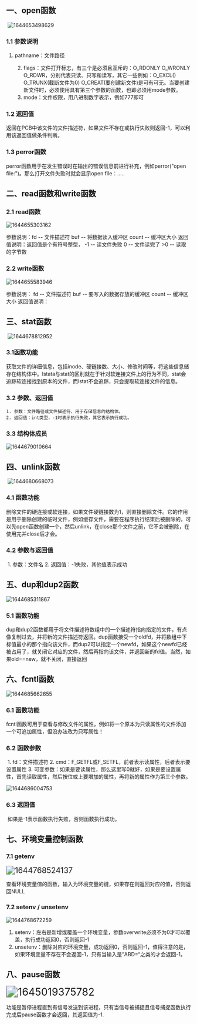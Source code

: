 ## 一、open函数

​	![1644653498629](D:\DaSan\note\noteImage\1644653498629.png)

 ### 1.1 参数说明

1.  pathname：文件路径

 	2. flags：文件打开标志，有三个是必须且互斥的：O_RDONLY   O_WRONLY   O_RDWR，分别代表只读、只写和读写，其它一些例如：O_EXCL()   O_TRUNX(截断文件为0)   O_CREAT(要创建新文件)是可有可无。当要创建新文件时，必须使用具有第三个参数的函数，也即必须用mode参数。
 	3. mode：文件权限，用八进制数字表示，例如777即可

### 1.2 返回值

​	返回在PCB中该文件的文件描述符，如果文件不存在或执行失败则返回-1，可以利用该返回值做条件判断。

### 1.3 perror函数

​	perror函数用于在发生错误时在输出的错误信息前进行补充，例如perror("open file:")。那么打开文件失败时就会显示open file：.....

## 二、read函数和write函数

### 2.1 read函数

![1644655303162](D:\DaSan\note\noteImage/1644655303162.png?lastModify=1644678609)

参数说明：fd -- 文件描述符     buf -- 将数据读入缓冲区    count --  缓冲区大小 返回值说明：返回值是个有符号整型， -1 -- 读文件失败   0 -- 文件读完了   >0 -- 读取的字节数

### 2.2 write函数

![1644655583946](D:\DaSan\note\noteImage/1644655583946.png?lastModify=1644678609)

参数说明： fd -- 文件描述符     buf -- 要写入的数据存放的缓冲区    count --  缓冲区大小 返回值说明：

## 三、stat函数

​	![1644678812952](D:\DaSan\note\noteImage\1644678812952.png)

### 3.1函数功能

​	获取文件的详细信息，包括inode、硬链接数、大小、修改时间等，将这些信息储存在结构体中。lstata与stat的区别就在于针对软连接文件上的行为不同，stat会追踪软连接找到原本的文件，而lstat不会追踪，只会提取软连接文件的信息。

### 3.2 参数、返回值

	1. 参数：文件路径或文件描述符、用于存储信息的结构体。
 	2. 返回值：int类型，-1时表示执行失败，其它表示执行成功。

### 3.3 结构体成员

![1644679010664](D:\DaSan\note\noteImage\1644679010664.png)

## 四、unlink函数

​	![1644680668073](D:\DaSan\note\noteImage\1644680668073.png)

### 4.1 函数功能

​	删除文件的硬连接或软连接，如果文件硬链接数为1，则直接删除文件。它的作用是用于删除创建的临时文件，例如缓存文件，需要在程序执行结束后被删除的，可以先open函数创建一个，然后unlink，在close那个文件之前，它不会被删除，在使用完并close后才会。

### 4.2 参数与返回值

​	1. 参数：文件名   2. 返回值：-1失败，其他值表示成功

## 五、dup和dup2函数

![1644685311867](D:\DaSan\note\noteImage\1644685311867.png)

### 5.1 函数功能

​	dup和dup2函数都用于将文件描述符数组中的一个描述符指向指定的文件，有点像复制过去，并将新的文件描述符返回。dup函数接受一个oldfd，并将数组中下标值最小的那个指向该文件，而dup2可以指定一个newfd，如果这个newfd已经被占用了，就关闭它对应的文件，然后再指向该文件，并返回新的fd值。当然，如果old==new，就不关闭，直接返回

## 六、fcntl函数

![1644685662655](D:\DaSan\note\noteImage\1644685662655.png)

### 6.1 函数功能

​	fcntl函数可用于查看与修改文件的属性，例如将一个原本为只读属性的文件添加一个可追加属性，但没办法改为只写属性！

### 6.2 函数参数

​	1. fd：文件描述符    2. cmd：F_GETFL或F_SETFL，前者表示读属性，后者表示要设置属性  3. 可变参数：如果是要读属性，那么这里写0就好，如果是要设置属性，首先读取属性，然后按位或上要增加的属性，再将新的属性作为第三个参数。

![1644686004753](D:\DaSan\note\noteImage\1644686004753.png)

### 6.3 返回值

​		如果是-1表示函数执行失败，否则函数执行成功。

## 七、环境变量控制函数

### 7.1 getenv

<img src="D:\DaSan\note\noteImage\1644768524137.png" alt="1644768524137" style="zoom:150%;" />	

查看环境变量值的函数，输入为环境变量的键，如果存在则返回对应的值，否则返回NULL

### 7.2 setenv / unsetenv

![1644768672259](D:\DaSan\note\noteImage\1644768672259.png)

1.  setenv：左右是新增或覆盖一个环境变量，参数overwrite必须不为0才可以覆盖，执行成功返回0，否则返回-1
2.  unsetenv：删除对应的环境变量，成功返回0，否则返回-1，值得注意的是，如果环境变量不存在不会返回-1，只有当输入是”ABD=“之类的才会返回-1。

## 八、pause函数

​	<img src="D:\DaSan\note\noteImage\1645019375782.png" alt="1645019375782" style="zoom:200%;" />

​	功能是暂停进程直到有信号发送到该进程，只有当信号被捕捉且信号捕捉函数执行完成后pause函数才会返回，其返回值为-1.